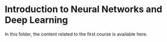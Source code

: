 # Introduction to Neural Networks and Deep Learning

In this folder, the content related to the first course is available here.

